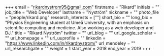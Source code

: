 +++
email = "rikardnystrom95@gmail.com"
firstname = "Rikard"
initials = ""
job_title = "Web Developer"
lastname = "Nyström"
nickname = ""
photo_file = "people/rikard.png"
research_interests = [""]
short_bio = ""
long_bio = "Physics Engineering student at Umeå University, with an emphasis on scientific computing and medicine. Also working as a web developer and DJ."
title = "Rikard Nyström"
twitter = ""
url_blog = ""
url_google_scholar = ""
url_homepage = ""
url_uuprofile = ""
linkedin = "https://www.linkedin.com/in/rikardnystrom/"
url_mendeley = ""
url_researchgate = ""
weight = 1
start_year = 2018
end_year = 2019
+++
